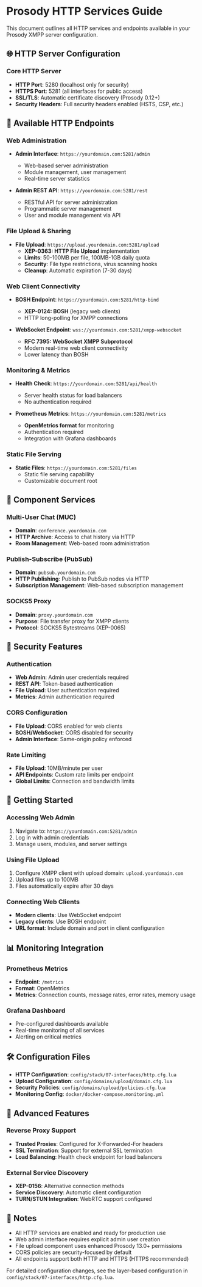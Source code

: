 # Prosody HTTP Services Guide

This document outlines all HTTP services and endpoints available in your Prosody XMPP server configuration.

## 🌐 HTTP Server Configuration

### **Core HTTP Server**

- **HTTP Port**: 5280 (localhost only for security)
- **HTTPS Port**: 5281 (all interfaces for public access)
- **SSL/TLS**: Automatic certificate discovery (Prosody 0.12+)
- **Security Headers**: Full security headers enabled (HSTS, CSP, etc.)

## 📁 Available HTTP Endpoints

### **Web Administration**

- **Admin Interface**: `https://yourdomain.com:5281/admin`
  - Web-based server administration
  - Module management, user management
  - Real-time server statistics
  
- **Admin REST API**: `https://yourdomain.com:5281/rest`
  - RESTful API for server administration
  - Programmatic server management
  - User and module management via API

### **File Upload & Sharing**

- **File Upload**: `https://upload.yourdomain.com:5281/upload`
  - **XEP-0363: HTTP File Upload** implementation
  - **Limits**: 50-100MB per file, 100MB-1GB daily quota
  - **Security**: File type restrictions, virus scanning hooks
  - **Cleanup**: Automatic expiration (7-30 days)

### **Web Client Connectivity**

- **BOSH Endpoint**: `https://yourdomain.com:5281/http-bind`
  - **XEP-0124: BOSH** (legacy web clients)
  - HTTP long-polling for XMPP connections
  
- **WebSocket Endpoint**: `wss://yourdomain.com:5281/xmpp-websocket`
  - **RFC 7395: WebSocket XMPP Subprotocol**
  - Modern real-time web client connectivity
  - Lower latency than BOSH

### **Monitoring & Metrics**

- **Health Check**: `https://yourdomain.com:5281/api/health`
  - Server health status for load balancers
  - No authentication required
  
- **Prometheus Metrics**: `https://yourdomain.com:5281/metrics`
  - **OpenMetrics format** for monitoring
  - Authentication required
  - Integration with Grafana dashboards

### **Static File Serving**

- **Static Files**: `https://yourdomain.com:5281/files`
  - Static file serving capability
  - Customizable document root

## 🔧 Component Services

### **Multi-User Chat (MUC)**

- **Domain**: `conference.yourdomain.com`
- **HTTP Archive**: Access to chat history via HTTP
- **Room Management**: Web-based room administration

### **Publish-Subscribe (PubSub)**

- **Domain**: `pubsub.yourdomain.com`
- **HTTP Publishing**: Publish to PubSub nodes via HTTP
- **Subscription Management**: Web-based subscription management

### **SOCKS5 Proxy**

- **Domain**: `proxy.yourdomain.com`
- **Purpose**: File transfer proxy for XMPP clients
- **Protocol**: SOCKS5 Bytestreams (XEP-0065)

## 🔐 Security Features

### **Authentication**

- **Web Admin**: Admin user credentials required
- **REST API**: Token-based authentication
- **File Upload**: User authentication required
- **Metrics**: Admin authentication required

### **CORS Configuration**

- **File Upload**: CORS enabled for web clients
- **BOSH/WebSocket**: CORS disabled for security
- **Admin Interface**: Same-origin policy enforced

### **Rate Limiting**

- **File Upload**: 10MB/minute per user
- **API Endpoints**: Custom rate limits per endpoint
- **Global Limits**: Connection and bandwidth limits

## 🚀 Getting Started

### **Accessing Web Admin**

1. Navigate to: `https://yourdomain.com:5281/admin`
2. Log in with admin credentials
3. Manage users, modules, and server settings

### **Using File Upload**

1. Configure XMPP client with upload domain: `upload.yourdomain.com`
2. Upload files up to 100MB
3. Files automatically expire after 30 days

### **Connecting Web Clients**

- **Modern clients**: Use WebSocket endpoint
- **Legacy clients**: Use BOSH endpoint
- **URL format**: Include domain and port in client configuration

## 📊 Monitoring Integration

### **Prometheus Metrics**

- **Endpoint**: `/metrics`
- **Format**: OpenMetrics
- **Metrics**: Connection counts, message rates, error rates, memory usage

### **Grafana Dashboard**

- Pre-configured dashboards available
- Real-time monitoring of all services
- Alerting on critical metrics

## 🛠️ Configuration Files

- **HTTP Configuration**: `config/stack/07-interfaces/http.cfg.lua`
- **Upload Configuration**: `config/domains/upload/domain.cfg.lua`
- **Security Policies**: `config/domains/upload/policies.cfg.lua`
- **Monitoring Config**: `docker/docker-compose.monitoring.yml`

## 🔧 Advanced Features

### **Reverse Proxy Support**

- **Trusted Proxies**: Configured for X-Forwarded-For headers
- **SSL Termination**: Support for external SSL termination
- **Load Balancing**: Health check endpoint for load balancers

### **External Service Discovery**

- **XEP-0156**: Alternative connection methods
- **Service Discovery**: Automatic client configuration
- **TURN/STUN Integration**: WebRTC support configured

## 📝 Notes

- All HTTP services are enabled and ready for production use
- Web admin interface requires explicit admin user creation
- File upload component uses enhanced Prosody 13.0+ permissions
- CORS policies are security-focused by default
- All endpoints support both HTTP and HTTPS (HTTPS recommended)

For detailed configuration changes, see the layer-based configuration in `config/stack/07-interfaces/http.cfg.lua`.
